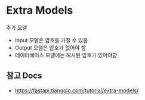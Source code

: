 # Extra Models

추가 모델

- Input 모델은 암호를 가질 수 있음
- Output 모델은 암호가 없어야 함
- 데이터베이스 모델에는 해시된 암호가 있어야함


## 참고 Docs

- https://fastapi.tiangolo.com/tutorial/extra-models/
